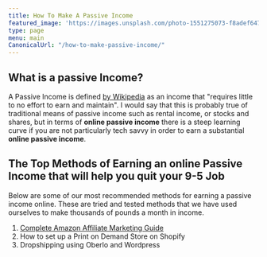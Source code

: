 ```yaml
---
title: How To Make A Passive Income
featured_image: 'https://images.unsplash.com/photo-1551275073-f8adef647c1d?ixlib=rb-1.2.1&ixid=eyJhcHBfaWQiOjEyMDd9&auto=format&fit=crop&w=1347&q=80'
type: page
menu: main
CanonicalUrl: "/how-to-make-passive-income/"
---
```


## What is a passive Income?

A Passive Income is defined [by Wikipedia](https://en.wikipedia.org/wiki/Passive_income) as an income that "requires little to no effort to earn and maintain".  I would say that this is probably true of traditional means of passive income such as rental income, or stocks and shares, but in terms of **online passive income** there is a steep learning curve if you are not particularly tech savvy in order to earn a substantial **online passive income**.

## The Top Methods of Earning an online Passive Income that will help you quit your 9-5 Job

Below are some of our most recommended methods for earning a passive income online.  These are tried and tested methods that we have used ourselves to make thousands of pounds a month in income.

1. [Complete Amazon Affiliate Marketing Guide](/complete-amazon-affiliate-marketing-guide/)
2. How to set up a Print on Demand Store on Shopify
3. Dropshipping using Oberlo and Wordpress
